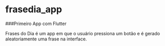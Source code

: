 # frasedia_app

###Primeiro App com Flutter

Frases do Dia é um app em que o usuário pressiona um botão e é gerado aleatoriamente uma frase na interface.
